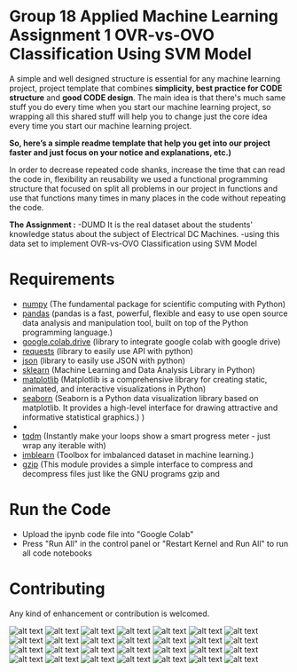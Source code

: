 # Group 18 Applied Machine Learning Assignment 1 OVR-vs-OVO Classification Using SVM Model

 
A simple and well designed structure is essential for any machine learning project, project template that combines **simplicity, best practice for CODE structure** and **good CODE design**. 
The main idea is that there's much same stuff you do every time when you start our machine learning project, so wrapping all this shared stuff will help you to change just the core idea every time you start our machine learning project. 

**So, here’s a simple readme template that help you get into our project faster and just focus on your notice and explanations, etc.)**

In order to decrease repeated code shanks, increase the time that can read the code in, flexibility an reusability we used a functional programming structure that focused on split all problems in our project in functions and use that functions many times in many places in the code without repeating the code.
 

**The Assignment :**
-DUMD It is the real dataset about the students' knowledge status about the subject of Electrical DC
Machines. 
-using this data set to implement OVR-vs-OVO Classification using SVM Model


# Requirements
- [numpy](https://numpy.org/) (The fundamental package for scientific computing with Python)
- [pandas](https://pandas.pydata.org/) (pandas is a fast, powerful, flexible and easy to use open source data analysis and manipulation tool, built on top of the Python programming language.) 
- [google.colab.drive](https://colab.research.google.com/) (library to integrate google colab with google drive)
- [requests](https://pypi.org/project/requests/) (library to easily use API with python)
- [json](https://docs.python.org/3/library/json.html) (library to easily use JSON with python)
- [sklearn](https://scikit-learn.org/stable/) (Machine Learning and Data Analysis Library in Python)
- [matplotlib](https://matplotlib.org/) (Matplotlib is a comprehensive library for creating static, animated, and interactive visualizations in Python)
- [seaborn](https://seaborn.pydata.org/) (Seaborn is a Python data visualization library based on matplotlib. It provides a high-level interface for drawing attractive and informative statistical graphics.)
)
-  
- [tqdm](https://tqdm.github.io/) (Instantly make your loops show a smart progress meter - just wrap any iterable with)
- [imblearn](https://pypi.org/project/imblearn/) (Toolbox for imbalanced dataset in machine learning.)
- [gzip](https://docs.python.org/3/library/gzip.html) (This module provides a simple interface to compress and decompress files just like the GNU programs gzip and  

# Run the Code
- Upload the ipynb code file into "Google Colab"  
- Press "Run All" in the control panel or "Restart Kernel and Run All" to run all code notebooks

 
 
# Contributing
Any kind of enhancement or contribution is welcomed.

![alt text](images/Group18_HW1_page-0001.jpg)
![alt text](images/Group18_HW1_page-0002.jpg)
![alt text](images/Group18_HW1_page-0003.jpg)
![alt text](images/Group18_HW1_page-0004.jpg)
![alt text](images/Group18_HW1_page-0005.jpg)
![alt text](images/Group18_HW1_page-0006.jpg)
![alt text](images/Group18_HW1_page-0007.jpg)
![alt text](images/Group18_HW1_page-0008.jpg)
![alt text](images/Group18_HW1_page-0009.jpg)
![alt text](images/Group18_HW1_page-0010.jpg)
![alt text](images/Group18_HW1_page-0011.jpg)
![alt text](images/Group18_HW1_page-0012.jpg)
![alt text](images/Group18_HW1_page-0013.jpg)
![alt text](images/Group18_HW1_page-0014.jpg)
![alt text](images/Group18_HW1_page-0015.jpg)
![alt text](images/Group18_HW1_page-0016.jpg)
![alt text](images/Group18_HW1_page-0017.jpg)
![alt text](images/Group18_HW1_page-0018.jpg)
![alt text](images/Group18_HW1_page-0019.jpg)
![alt text](images/Group18_HW1_page-0020.jpg)
![alt text](images/Group18_HW1_page-0021.jpg)
![alt text](images/Group18_HW1_page-0022.jpg)
![alt text](images/Group18_HW1_page-0023.jpg)
![alt text](images/Group18_HW1_page-0024.jpg)
![alt text](images/Group18_HW1_page-0025.jpg)
![alt text](images/Group18_HW1_page-0026.jpg)
![alt text](images/Group18_HW1_page-0027.jpg)
![alt text](images/Group18_HW1_page-0028.jpg)
 
